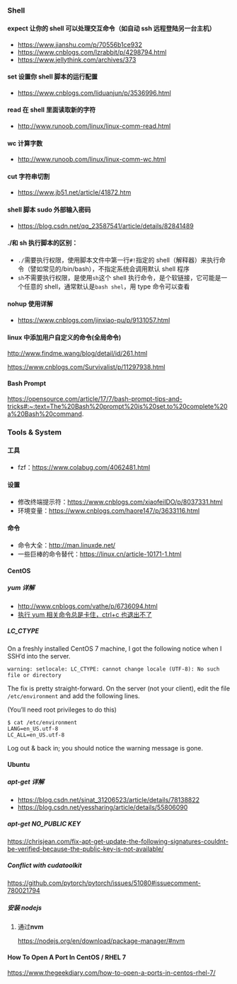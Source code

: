 ## 

### Shell

#### expect 让你的 shell 可以处理交互命令（如自动 ssh 远程登陆另一台主机）

- https://www.jianshu.com/p/70556b1ce932
- https://www.cnblogs.com/lzrabbit/p/4298794.html
- https://www.jellythink.com/archives/373

#### set 设置你 shell 脚本的运行配置

- https://www.cnblogs.com/liduanjun/p/3536996.html

#### read 在 shell 里面读取新的字符

- http://www.runoob.com/linux/linux-comm-read.html

#### wc 计算字数

- http://www.runoob.com/linux/linux-comm-wc.html

#### cut 字符串切割

- https://www.jb51.net/article/41872.htm

#### shell 脚本 sudo 外部输入密码

- https://blog.csdn.net/qq_23587541/article/details/82841489

#### ./和 sh 执行脚本的区别：

- `./`需要执行权限，使用脚本文件中第一行`#!`指定的 shell（解释器）来执行命令（譬如常见的/bin/bash），不指定系统会调用默认 shell 程序
- `sh`不需要执行权限，是使用`sh`这个 shell 执行命令，是个软链接，它可能是一个任意的 shell，通常默认是`bash shel`，用 type 命令可以查看

#### nohup 使用详解

- https://www.cnblogs.com/jinxiao-pu/p/9131057.html

#### **linux 中添加用户自定义的命令**(全局命令)

http://www.findme.wang/blog/detail/id/261.html

https://www.cnblogs.com/Survivalist/p/11297938.html

#### Bash Prompt

https://opensource.com/article/17/7/bash-prompt-tips-and-tricks#:~:text=The%20Bash%20prompt%20is%20set,to%20complete%20a%20Bash%20command.

### Tools & System

#### 工具

- fzf：https://www.colabug.com/4062481.html

#### 设置

- 修改终端提示符：https://www.cnblogs.com/xiaofeiIDO/p/8037331.html
- 环境变量：https://www.cnblogs.com/haore147/p/3633116.html

#### 命令

- 命令大全：http://man.linuxde.net/
- 一些巨棒的命令替代：https://linux.cn/article-10171-1.html

#### CentOS

##### yum 详解

- http://www.cnblogs.com/vathe/p/6736094.html
- [执行 yum 相关命令总是卡住，ctrl+c 也退出不了](https://www.cnblogs.com/wholj/p/11031220.html)

##### LC_CTYPE

On a freshly installed CentOS 7 machine, I got the following notice when I SSH’d into the server.

```
warning: setlocale: LC_CTYPE: cannot change locale (UTF-8): No such file or directory
```

The fix is pretty straight-forward. On the server (not your client), edit the file `/etc/environment` and add the following lines.

(You’ll need root privileges to do this)

```
$ cat /etc/environment
LANG=en_US.utf-8
LC_ALL=en_US.utf-8
```

Log out & back in; you should notice the warning message is gone.

#### Ubuntu

##### apt-get 详解

- https://blog.csdn.net/sinat_31206523/article/details/78138822
- https://blog.csdn.net/yessharing/article/details/55806090

##### apt-get NO_PUBLIC KEY

https://chrisjean.com/fix-apt-get-update-the-following-signatures-couldnt-be-verified-because-the-public-key-is-not-available/

##### Conflict with cudatoolkit

https://github.com/pytorch/pytorch/issues/51080#issuecomment-780021794

##### 安装 nodejs

1. 通过**nvm**

   https://nodejs.org/en/download/package-manager/#nvm


#### How To Open A Port In CentOS / RHEL 7

https://www.thegeekdiary.com/how-to-open-a-ports-in-centos-rhel-7/
